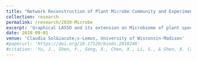 ```yaml
---
title: "Network Reconstruction of Plant Microbe Community and Experimental Design "
collection: research
permalink: /research/2020-Microbe
excerpt: 'Graphical LASSO and its extension on Microbiome of plant species'
date: 2018-09-01
venue: 'Claudia Sol&iacute;s-Lemus, University of Wisconsin-Madison'
#paperurl: 'https://doi.org/10.17520/biods.2018246'
#citation: 'Yu, J., Shen, Y., Song, X., Chen, X., Li, S., & Shen, X. (2019). Evaluating the effectiveness of functional zones for black muntjac (Muntiacus crinifrons) protection in qianjiangyuan national park pilot site. Biodiversity Science, 27(1).'
---
```

